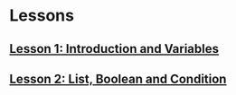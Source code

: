 

# Lessons

## [Lesson 1: Introduction and Variables](/lessons/01.md)

## [Lesson 2: List, Boolean and Condition](/lessons/02.md)

